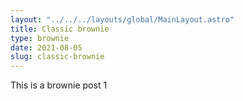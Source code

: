 ```yaml
---
layout: "../../../layouts/global/MainLayout.astro"
title: Classic brownie
type: brownie
date: 2021-08-05
slug: classic-brownie
---
```


This is a brownie post 1
